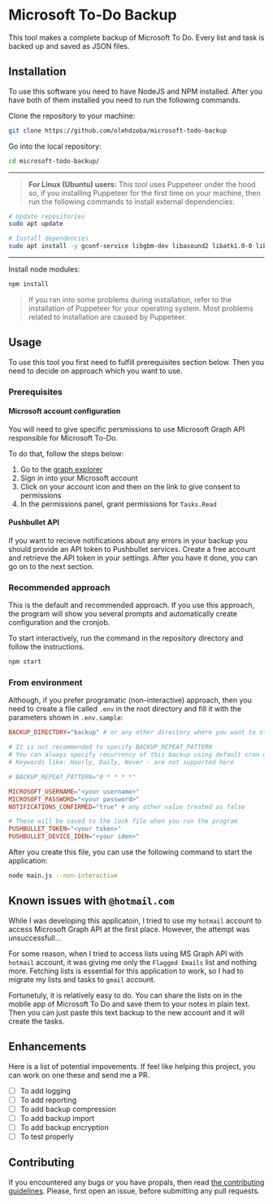 # Microsoft To-Do Backup

This tool makes a complete backup of Microsoft To Do. Every list and task is backed up and saved as JSON files.

## Installation

To use this software you need to have NodeJS and NPM installed.
After you have both of them installed you need to run the following commands.

Clone the repository to your machine:

```sh
git clone https://github.com/olehdzoba/microsoft-todo-backup
```

Go into the local repository:

```sh
cd microsoft-todo-backup/
```

---

> **For Linux (Ubuntu) users:** This tool uses Puppeteer under the hood so, if you installing Puppeteer for the first time on your machine, then run the following commands to install external dependencies:

```sh
# Update repositories
sudo apt update

# Install dependencies
sudo apt install -y gconf-service libgbm-dev libasound2 libatk1.0-0 libc6 libcairo2 libcups2 libdbus-1-3 libexpat1 libfontconfig1 libgcc1 libgconf-2-4 libgdk-pixbuf2.0-0 libglib2.0-0 libgtk-3-0 libnspr4 libpango-1.0-0 libpangocairo-1.0-0 libstdc++6 libx11-6 libx11-xcb1 libxcb1 libxcomposite1 libxcursor1 libxdamage1 libxext6 libxfixes3 libxi6 libxrandr2 libxrender1 libxss1 libxtst6 ca-certificates fonts-liberation libappindicator1 libnss3 lsb-release xdg-utils wget
```

---

Install node modules:

```sh
npm install
```

> If you ran into some problems during installation, refer to the installation of Puppeteer for your operating system. Most problems related to installation are caused by Puppeteer.

## Usage

To use this tool you first need to fulfill prerequisites section below. Then you need to decide on approach which you want to use.

### Prerequisites

#### Microsoft account configuration

You will need to give specific persmissions to use Microsoft Graph API responsible for Microsoft To-Do.

To do that, follow the steps below:

1. Go to the [graph explorer](https://developer.microsoft.com/en-us/graph/graph-explorer)
2. Sign in into your Microsoft account
3. Click on your account icon and then on the link to give consent to permissions
4. In the permissions panel, grant permissions for `Tasks.Read`

#### Pushbullet API

If you want to recieve notifications about any errors in your backup you should provide an API token to Pushbullet services.
Create a free account and retrieve the API token in your settings. After you have it done, you can go on to the next section.

### Recommended approach

This is the default and recommended approach. If you use this approach, the program will show you several prompts and automatically create configuration and the cronjob.

To start interactively, run the command in the repository directory and follow the instructions.

```sh
npm start
```

### From environment

Although, if you prefer programatic (non-interactive) approach, then you need to create a file called `.env` in the root directory and fill it with the parameters shown in `.env.sample`:

```toml
BACKUP_DIRECTORY="backup" # or any other directory where you want to store your backup

# It is not recommended to specify BACKUP_REPEAT_PATTERN
# You can always specify recurrency of this backup using default cron utility
# Keywords like: Hourly, Daily, Never - are not supported here

# BACKUP_REPEAT_PATTERN="0 * * * *"

MICROSOFT_USERNAME="<your username>"
MICROSOFT_PASSWORD="<your password>"
NOTIFICATIONS_CONFIRMED="true" # any other value treated as false

# These will be saved to the lock file when you run the program
PUSHBULLET_TOKEN="<your token>"
PUSHBULLET_DEVICE_IDEN="<your iden>"
```

After you create this file, you can use the following command to start the application:

```sh
node main.js --non-interactive
```

## Known issues with `@hotmail.com`

While I was developing this applicatoin, I tried to use my `hotmail` account to access Microsoft Graph API at the first place. However, the attempt was unsuccessfull...

For some reason, when I tried to access lists using MS Graph API with `hotmail` account, it was giving me only the `Flagged Emails` list and nothing more. Fetching lists is essential for this application to work, so I had to migrate my lists and tasks to `gmail` account.

Fortunetuly, it is relatively easy to do. You can share the lists on in the mobile app of Microsoft To Do and save them to your notes in plain text. Then you can just paste this text backup to the new account and it will create the tasks.

## Enhancements

Here is a list of potential impovements. If feel like helping this project, you can work on one these and send me a PR.

- [ ] To add logging
- [ ] To add reporting
- [ ] To add backup compression
- [ ] To add backup import
- [ ] To add backup encryption
- [ ] To test properly

## Contributing

If you encountered any bugs or you have propals, then read [the contributing guidelines](./CONTRIBUTING.md). Please, first open an issue, before submitting any pull requests.
